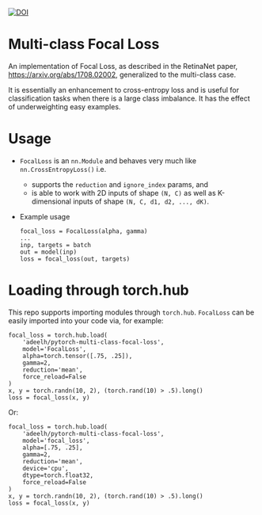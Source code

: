 [![DOI](https://zenodo.org/badge/292520399.svg)](https://zenodo.org/badge/latestdoi/292520399)

# Multi-class Focal Loss

An implementation of Focal Loss, as described in the RetinaNet paper, https://arxiv.org/abs/1708.02002, generalized to the multi-class case.

It is essentially an enhancement to cross-entropy loss and is useful for classification tasks when there is a large class imbalance. It has the effect of underweighting easy examples.

# Usage
- `FocalLoss` is an `nn.Module` and behaves very much like `nn.CrossEntropyLoss()` i.e.
    - supports the `reduction` and `ignore_index` params, and
    - is able to work with 2D inputs of shape `(N, C)` as well as K-dimensional inputs of shape `(N, C, d1, d2, ..., dK)`.

- Example usage
    ```python3
    focal_loss = FocalLoss(alpha, gamma)
	...
	inp, targets = batch
    out = model(inp)
	loss = focal_loss(out, targets)
    ```

# Loading through torch.hub
This repo supports importing modules through `torch.hub`. `FocalLoss` can be easily imported into your code via, for example:
```python3
focal_loss = torch.hub.load(
	'adeelh/pytorch-multi-class-focal-loss',
	model='FocalLoss',
	alpha=torch.tensor([.75, .25]),
	gamma=2,
	reduction='mean',
	force_reload=False
)
x, y = torch.randn(10, 2), (torch.rand(10) > .5).long()
loss = focal_loss(x, y)
```
Or:
```python3
focal_loss = torch.hub.load(
	'adeelh/pytorch-multi-class-focal-loss',
	model='focal_loss',
	alpha=[.75, .25],
	gamma=2,
	reduction='mean',
	device='cpu',
	dtype=torch.float32,
	force_reload=False
)
x, y = torch.randn(10, 2), (torch.rand(10) > .5).long()
loss = focal_loss(x, y)
```
